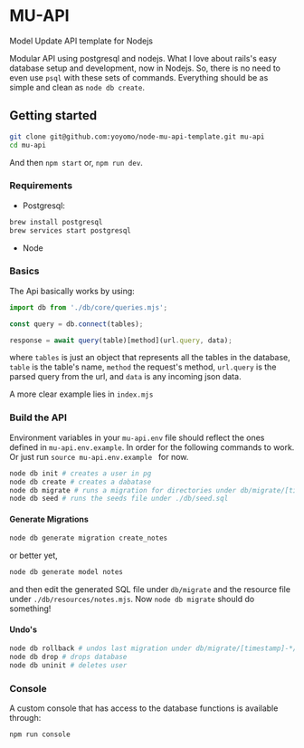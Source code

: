 # MU-API
Model Update API template for Nodejs

Modular API using postgresql and nodejs. What I love about rails's easy database setup and development, now in Nodejs. So, there is no need to even use `psql` with these sets of commands. Everything should be as simple and clean as `node db create`.

## Getting started

```bash
git clone git@github.com:yoyomo/node-mu-api-template.git mu-api
cd mu-api
```

And then `npm start` or, `npm run dev`.

### Requirements
- Postgresql: 
```bash
brew install postgresql
brew services start postgresql
```

- Node

### Basics
The Api basically works by using:
```js
import db from './db/core/queries.mjs';

const query = db.connect(tables);

response = await query(table)[method](url.query, data);

```

where `tables` is just an object that represents all the tables in the database, `table` is the table's name, `method` the request's method, `url.query` is the parsed query from the url, and `data` is any incoming json data.

A more clear example lies in `index.mjs`

### Build the API
Environment variables in your `mu-api.env` file should reflect the ones defined in `mu-api.env.example`. In order for the following commands to work.
Or just run `source mu-api.env.example ` for now.

```bash
node db init # creates a user in pg
node db create # creates a dabatase
node db migrate # runs a migration for directories under db/migrate/[timestamp]-*/up.sql
node db seed # runs the seeds file under ./db/seed.sql
```

#### Generate Migrations
```bash
node db generate migration create_notes
```
or better yet,
```bash
node db generate model notes
```

and then edit the generated SQL file under `db/migrate` and the resource file under `./db/resources/notes.mjs`. Now `node db migrate` should do something!

#### Undo's
```bash
node db rollback # undos last migration under db/migrate/[timestamp]-*/down.sql
node db drop # drops database
node db uninit # deletes user
```

### Console
A custom console that has access to the database functions is available through:
```bash
npm run console
```
